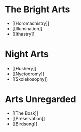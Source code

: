 # The Bright Arts
- [[Horomachistry]]
- [[Illumination]]
- [[Ithastry]]
# Night Arts
- [[Hushery]]
- [[Nyctodromy]]
- [[Skolekosophy]]
# Arts Unregarded
- [[The Bosk]]
- [[Preservation]]
- [[Birdsong]]